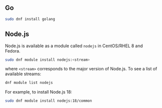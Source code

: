 ## Go

```sh
sudo dnf install golang
```

## Node.js

Node.js is available as a module called `nodejs` in CentOS/RHEL 8 and Fedora.

```bash
sudo dnf module install nodejs:<stream>
```

where `<stream>` corresponds to the major version of Node.js. To see a list of available streams:

```bash
dnf module list nodejs
```

For example, to install Node.js 18:

```bash
sudo dnf module install nodejs:18/common
```